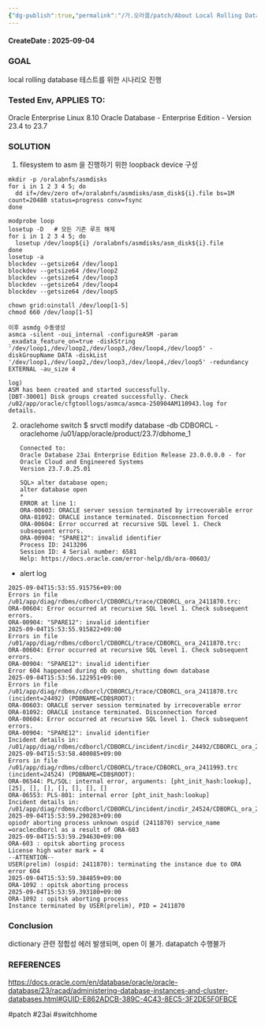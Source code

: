 ```yaml
---
{"dg-publish":true,"permalink":"/가.오라클/patch/About Local Rolling Database Maintenance/","dgPassFrontmatter":true,"noteIcon":""}
---
```



#### CreateDate : 2025-09-04

### GOAL
local rolling database 테스트를 위한 시나리오 진행
### Tested Env, APPLIES TO:
Oracle Enterprise Linux 8.10
Oracle Database - Enterprise Edition - Version 23.4 to 23.7 

### SOLUTION
1. filesystem to asm 을 진행하기 위한 loopback device 구성
~~~
mkdir -p /oralabnfs/asmdisks
for i in 1 2 3 4 5; do
  dd if=/dev/zero of=/oralabnfs/asmdisks/asm_disk${i}.file bs=1M count=20480 status=progress conv=fsync
done

modprobe loop
losetup -D   # 모든 기존 루프 해제
for i in 1 2 3 4 5; do
  losetup /dev/loop${i} /oralabnfs/asmdisks/asm_disk${i}.file
done
losetup -a
blockdev --getsize64 /dev/loop1
blockdev --getsize64 /dev/loop2
blockdev --getsize64 /dev/loop3
blockdev --getsize64 /dev/loop4
blockdev --getsize64 /dev/loop5

chown grid:oinstall /dev/loop[1-5]
chmod 660 /dev/loop[1-5]

이후 asmdg 수동생성
asmca -silent -oui_internal -configureASM -param _exadata_feature_on=true -diskString '/dev/loop1,/dev/loop2,/dev/loop3,/dev/loop4,/dev/loop5' -diskGroupName DATA -diskList '/dev/loop1,/dev/loop2,/dev/loop3,/dev/loop4,/dev/loop5' -redundancy EXTERNAL -au_size 4

log)
ASM has been created and started successfully.
[DBT-30001] Disk groups created successfully. Check /u02/app/oracle/cfgtoollogs/asmca/asmca-250904AM110943.log for details.
~~~

2. oraclehome switch
   $ srvctl modify database -db CDBORCL -oraclehome /u01/app/oracle/product/23.7/dbhome_1
	~~~
	Connected to:
	Oracle Database 23ai Enterprise Edition Release 23.0.0.0.0 - for Oracle Cloud and Engineered Systems
	Version 23.7.0.25.01
	
	SQL> alter database open;
	alter database open
	*
	ERROR at line 1:
	ORA-00603: ORACLE server session terminated by irrecoverable error
	ORA-01092: ORACLE instance terminated. Disconnection forced
	ORA-00604: Error occurred at recursive SQL level 1. Check subsequent errors.
	ORA-00904: "SPARE12": invalid identifier
	Process ID: 2413206
	Session ID: 4 Serial number: 6581
	Help: https://docs.oracle.com/error-help/db/ora-00603/
	~~~

- alert log
~~~
2025-09-04T15:53:55.915756+09:00  
Errors in file /u01/app/diag/rdbms/cdborcl/CDBORCL/trace/CDBORCL_ora_2411870.trc:  
ORA-00604: Error occurred at recursive SQL level 1. Check subsequent errors.  
ORA-00904: "SPARE12": invalid identifier  
2025-09-04T15:53:55.915822+09:00  
Errors in file /u01/app/diag/rdbms/cdborcl/CDBORCL/trace/CDBORCL_ora_2411870.trc:  
ORA-00604: Error occurred at recursive SQL level 1. Check subsequent errors.  
ORA-00904: "SPARE12": invalid identifier  
Error 604 happened during db open, shutting down database  
2025-09-04T15:53:56.122951+09:00  
Errors in file /u01/app/diag/rdbms/cdborcl/CDBORCL/trace/CDBORCL_ora_2411870.trc (incident=24492) (PDBNAME=CDB$ROOT):  
ORA-00603: ORACLE server session terminated by irrecoverable error  
ORA-01092: ORACLE instance terminated. Disconnection forced  
ORA-00604: Error occurred at recursive SQL level 1. Check subsequent errors.  
ORA-00904: "SPARE12": invalid identifier  
Incident details in: /u01/app/diag/rdbms/cdborcl/CDBORCL/incident/incdir_24492/CDBORCL_ora_2411870_i24492.trc  
2025-09-04T15:53:58.400085+09:00  
Errors in file /u01/app/diag/rdbms/cdborcl/CDBORCL/trace/CDBORCL_ora_2411993.trc (incident=24524) (PDBNAME=CDB$ROOT):  
ORA-06544: PL/SQL: internal error, arguments: [pht_init_hash:lookup], [25], [], [], [], [], [], []  
ORA-06553: PLS-801: internal error [pht_init_hash:lookup]  
Incident details in: /u01/app/diag/rdbms/cdborcl/CDBORCL/incident/incdir_24524/CDBORCL_ora_2411993_i24524.trc  
2025-09-04T15:53:59.290283+09:00  
opiodr aborting process unknown ospid (2411870) service_name =oraclecdborcl as a result of ORA-603  
2025-09-04T15:53:59.294630+09:00  
ORA-603 : opitsk aborting process  
License high water mark = 4  
--ATTENTION--  
USER(prelim) (ospid: 2411870): terminating the instance due to ORA error 604  
2025-09-04T15:53:59.384859+09:00  
ORA-1092 : opitsk aborting process  
2025-09-04T15:53:59.393180+09:00  
ORA-1092 : opitsk aborting process  
Instance terminated by USER(prelim), PID = 2411870
~~~

### Conclusion
dictionary 관련 정합성 에러 발생되며, open 이 불가. datapatch 수행불가 

### REFERENCES
https://docs.oracle.com/en/database/oracle/oracle-database/23/racad/administering-database-instances-and-cluster-databases.html#GUID-E862ADCB-389C-4C43-8EC5-3F2DE5F0FBCE

#patch #23ai #switchhome 